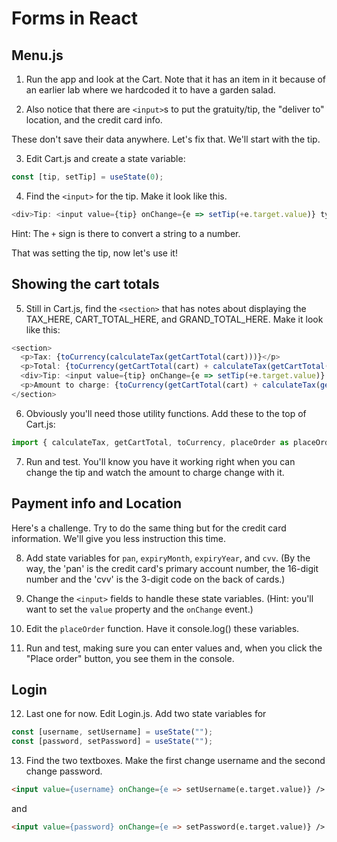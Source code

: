 # Forms in React
<!-- Time: 15 minutes -->

## Menu.js
1. Run the app and look at the Cart. Note that it has an item in it because of an earlier lab where we hardcoded it to have a garden salad.

2. Also notice that there are `<input>`s to put the gratuity/tip, the "deliver to" location,  and the credit card info. 

These don't save their data anywhere. Let's fix that. We'll start with the tip.

3. Edit Cart.js and create a state variable:
```JavaScript
const [tip, setTip] = useState(0);
```
4. Find the `<input>` for the tip. Make it look like this.
```JavaScript
<div>Tip: <input value={tip} onChange={e => setTip(+e.target.value)} type="number" step="0.01" /></div>
```
Hint: The `+` sign is there to convert a string to a number.

That was setting the tip, now let's use it!

## Showing the cart totals
5. Still in Cart.js, find the `<section>` that has notes about displaying the TAX_HERE, CART_TOTAL_HERE, and GRAND_TOTAL_HERE. Make it look like this:
```JavaScript
<section>
  <p>Tax: {toCurrency(calculateTax(getCartTotal(cart)))}</p>
  <p>Total: {toCurrency(getCartTotal(cart) + calculateTax(getCartTotal(cart)))}</p>
  <div>Tip: <input value={tip} onChange={e => setTip(+e.target.value)} type="number" step="0.01" /></div>
  <p>Amount to charge: {toCurrency(getCartTotal(cart) + calculateTax(getCartTotal(cart)) + (tip || 0))}</p>
</section>
```
6. Obviously you'll need those utility functions. Add these to the top of Cart.js:
```JavaScript
import { calculateTax, getCartTotal, toCurrency, placeOrder as placeOrderToServer } from './utilities';
```
7.  Run and test. You'll know you have it working right when you can change the tip and watch the amount to charge change with it.

## Payment info and Location
Here's a challenge. Try to do the same thing but for the credit card information. We'll give you less instruction this time.

8. Add state variables for `pan`, `expiryMonth`, `expiryYear`, and `cvv`. 
(By the way, the 'pan' is the credit card's primary account number, the 16-digit number and the 'cvv' is the 3-digit code on the back of cards.)

9. Change the `<input>` fields to handle these state variables. (Hint: you'll want to set the `value` property and the `onChange` event.)

10. Edit the `placeOrder` function. Have it console.log() these variables.

11. Run and test, making sure you can enter values and, when you click the "Place order" button, you see them in the console.

## Login

12. Last one for now. Edit Login.js. Add two state variables for
```JavaScript
const [username, setUsername] = useState("");
const [password, setPassword] = useState("");
```

13. Find the two textboxes. Make the first change username and the second change password.
```HTML
<input value={username} onChange={e => setUsername(e.target.value)} />
```
and
```HTML
<input value={password} onChange={e => setPassword(e.target.value)} />
```
